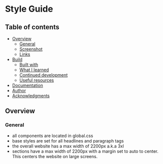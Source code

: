 # Style Guide

## Table of contents

- [Overview](#overview)
  - [General](#general)
  - [Screenshot](#screenshot)
  - [Links](#links)
- [Build](#build)
  - [Built with](#built-with)
  - [What I learned](#what-i-learned)
  - [Continued development](#continued-development)
  - [Useful resources](#useful-resources)
- [Documentation](#documentation)
- [Author](#author)
- [Acknowledgments](#acknowledgments)

## Overview

### General

- all components are located in global.css
- base styles are set for all headlines and paragraph tags
- the overall website has a max width of 2200px a.k.a 3xl
- sections have a max width of 2200px with a margin set to auto to center. This centers the website on large screens.
